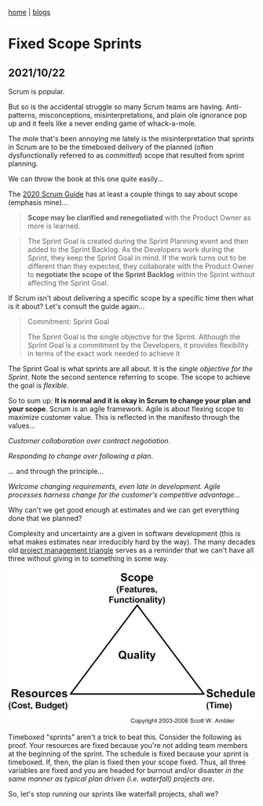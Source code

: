 [home](../../index) | [blogs](../../blogs)

# Fixed Scope Sprints
## 2021/10/22

Scrum is popular. 

But so is the accidental struggle so many Scrum teams are having. Anti-patterns, misconceptions, misinterpretations, and plain ole ignorance pop up and it feels like a never ending game of whack-a-mole.

The mole that's been annoying me lately is the misinterpretation that sprints in Scrum are to be the timeboxed delivery of the planned (often dysfunctionally referred to as _committed_) scope that resulted from sprint planning.

We can throw the book at this one quite easily...

The [2020 Scrum Guide](https://scrumguides.org/scrum-guide.html) has at least a couple things to say about scope (emphasis mine)...

> **Scope may be clarified and renegotiated** with the Product Owner as more is learned.

> The Sprint Goal is created during the Sprint Planning event and then added to the Sprint Backlog. As the Developers work during the Sprint, they keep the Sprint Goal in mind. If the work turns out to be different than they expected, they collaborate with the Product Owner to **negotiate the scope of the Sprint Backlog** within the Sprint without affecting the Sprint Goal.

If Scrum isn't about delivering a specific scope by a specific time then what is it about? Let's consult the guide again...

> Commitment: Sprint Goal
>
> The Sprint Goal is the single objective for the Sprint. Although the Sprint Goal is a commitment by the Developers, it provides flexibility in terms of the exact work needed to achieve it

The Sprint Goal is what sprints are all about. It is the _single objective for the Sprint_. Note the second sentence referring to scope. The scope to achieve the goal is _flexible_.

So to sum up: **It is normal and it is okay in Scrum to change your plan and your scope**. Scrum is an agile framework. Agile is about flexing scope to maximize customer value. This is reflected in the manifesto through the values... 

_Customer collaboration over contract negotiation_. 

_Responding to change over following a plan_. 

... and through the principle...

_Welcome changing requirements, even late in development. Agile processes harness change for the customer's competitive advantage..._

Why can't we get good enough at estimates and we can get everything done that we planned?

Complexity and uncertainty are a given in software development (this is what makes estimates near irreducibly hard by the way). The many decades old [project management triangle](https://en.wikipedia.org/wiki/Project_management_triangle) serves as a reminder that we can't have all three without giving in to something in some way.

![iron_triangle](./ironTriangle.jpg)

Timeboxed "sprints" aren't a trick to beat this. Consider the following as proof. Your resources are fixed because you're not adding team members at the beginning of the sprint. The schedule is fixed because your sprint is timeboxed. If, then, the plan is fixed then your scope fixed. Thus, all three variables are fixed and you are headed for burnout and/or disaster _in the same manner as typical plan driven (i.e. waterfall) projects are_.

So, let's stop running our sprints like waterfall projects, shall we?